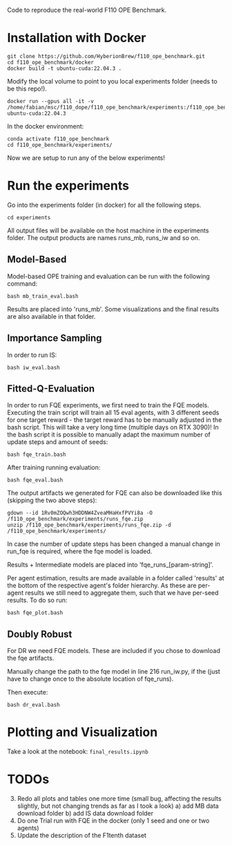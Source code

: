 Code to reproduce the real-world F110 OPE Benchmark.
# Installation with Docker

```
git clone https://github.com/HyberionBrew/f110_ope_benchmark.git
cd f110_ope_benchmark/docker
docker build -t ubuntu-cuda:22.04.3 .
```


Modify the local volume to point to you local experiments folder (needs to be this repo!).
```
docker run --gpus all -it -v /home/fabian/msc/f110_dope/f110_ope_benchmark/experiments:/f110_ope_benchmark/experiments ubuntu-cuda:22.04.3
```

In the docker environment:
```
conda activate f110_ope_benchmark
cd f110_ope_benchmark/experiments/
```
Now we are setup to run any of the below experiments!

# Run the experiments
Go into the experiments folder (in docker) for all the following steps.

```
cd experiments
```

All output files will be available on the host machine in the experiments folder.
The output products are names runs_mb, runs_iw and so on.

## Model-Based

Model-based OPE training and evaluation can be run with the following command:

```
bash mb_train_eval.bash
```

Results are placed into 'runs_mb'. Some visualizations and the final results are also available in that folder.

## Importance Sampling

In order to run IS:

```
bash iw_eval.bash
```

## Fitted-Q-Evaluation

In order to run FQE experiments, we first need to train the FQE models.
Executing the train script will train all 15 eval agents, with 3 different seeds for one target reward - the target reward has to be manually adjusted in the bash script.
This will take a very long time  (multiple days on RTX 3090)! In the bash script it is possible to manually adapt the maximum number of update steps and amount of seeds:

```
bash fqe_train.bash
```

After training running evaluation:

```
bash fqe_eval.bash
```

The output artifacts we generated for FQE can also be downloaded like this (skipping the two above steps):

```
gdown --id 1Rv0mZOQwh3HDDNW4ZveaMHaHxfPVYi8a -O /f110_ope_benchmark/experiments/runs_fqe.zip
unzip /f110_ope_benchmark/experiments/runs_fqe.zip -d /f110_ope_benchmark/experiments/
```


In case the number of update steps has been changed a manual change in run_fqe is required, where the fqe model is loaded.

Results + Intermediate models are placed into 'fqe_runs_\[param-string\]'.

Per agent estimation, results are made available in a folder called 'results' at the bottom of the respective agent's folder hierarchy.
As these are per-agent results we still need to aggregate them, such that we have per-seed results. To do so run:

```
bash fqe_plot.bash
```

## Doubly Robust

For DR we need FQE models. These are included if you chose to download the fqe artifacts. 

Manually change the path to the fqe model in line 216 run_iw.py, if the  (just have to change once to the absolute location of fqe_runs).


Then execute:

```
bash dr_eval.bash
```


# Plotting and Visualization

Take a look at the notebook: `final_results.ipynb`

# TODOs
3) Redo all plots and tables one more time (small bug, affecting the results slightly, but not changing trends as far as I took a look)
a) add MB data download folder
b) add IS data download folder
7) Do one Trial run with FQE in the docker (only 1 seed and one or two agents)
9) Update the description of the F1tenth dataset

